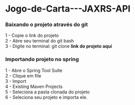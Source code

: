 # Jogo-de-Carta---JAXRS-API

### Baixando o projeto através do git
1 - Copie o link do projeto <br>
2 - Abre seu terminal do git bash <br>
3 - Digite no terminal: git clone <strong>link do projeto aqui</strong>

### Importando projeto no spring
1 - Abre o Spring Tool Suite<br>
2 - Clique em file<br>
3 - Import<br>
4 - Existing Maven Projects<br>
5 - Seleciona a pasta clonada do projeto<br>
6 - Seleciona seu projeto e importa ele.

